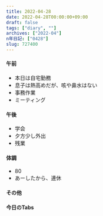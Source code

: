 ```yaml
---
title: 2022-04-28
date: 2022-04-28T00:00:00+09:00
draft: false
tags: ["diary", ""]
archives: ["2022-04"]
n年日記: ["0428"]
slug: 727400
---
```

#### 午前
- 本日は自宅勤務
- 息子は熱高めだが、咳や鼻水はない
- 事務作業
- ミーティング
#### 午後
- 学会
- 夕方少し外出
- 残業
#### 体調
- 80
- あーしたから、連休
#### その他
#### 今日のTabs